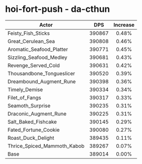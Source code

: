 # hoi-fort-push - da-cthun
| Actor | DPS | Increase |
|---|:---:|:---:|
|Feisty_Fish_Sticks|390867|0.48%|
|Great_Cerulean_Sea|390808|0.46%|
|Aromatic_Seafood_Platter|390771|0.45%|
|Sizzling_Seafood_Medley|390681|0.43%|
|Revenge_Served_Cold|390631|0.42%|
|Thousandbone_Tongueslicer|390520|0.39%|
|Dreambound_Augment_Rune|390398|0.36%|
|Timely_Demise|390334|0.34%|
|Filet_of_Fangs|390317|0.33%|
|Seamoth_Surprise|390235|0.31%|
|Draconic_Augment_Rune|390225|0.31%|
|Salt_Baked_Fishcake|390145|0.29%|
|Fated_Fortune_Cookie|390080|0.27%|
|Roast_Duck_Delight|389435|0.11%|
|Thrice_Spiced_Mammoth_Kabob|389267|0.07%|
|Base|389014|0.00%|
